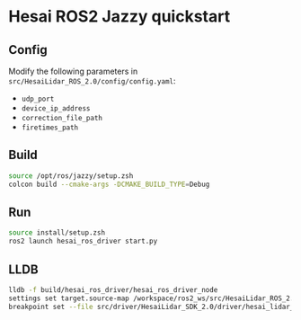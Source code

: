 # Hesai ROS2 Jazzy quickstart

## Config

Modify the following parameters in `src/HesaiLidar_ROS_2.0/config/config.yaml`:
- `udp_port`
- `device_ip_address`
- `correction_file_path`
- `firetimes_path`

## Build

```sh
source /opt/ros/jazzy/setup.zsh
colcon build --cmake-args -DCMAKE_BUILD_TYPE=Debug
```

## Run

```sh
source install/setup.zsh
ros2 launch hesai_ros_driver start.py
```

## LLDB

```sh
lldb -f build/hesai_ros_driver/hesai_ros_driver_node
settings set target.source-map /workspace/ros2_ws/src/HesaiLidar_ROS_2.0 /workspace/ros2_ws/build/hesai_ros_driver/src/driver/HesaiLidar_SDK_2.0
breakpoint set --file src/driver/HesaiLidar_SDK_2.0/driver/hesai_lidar_sdk.hpp --line 171
```